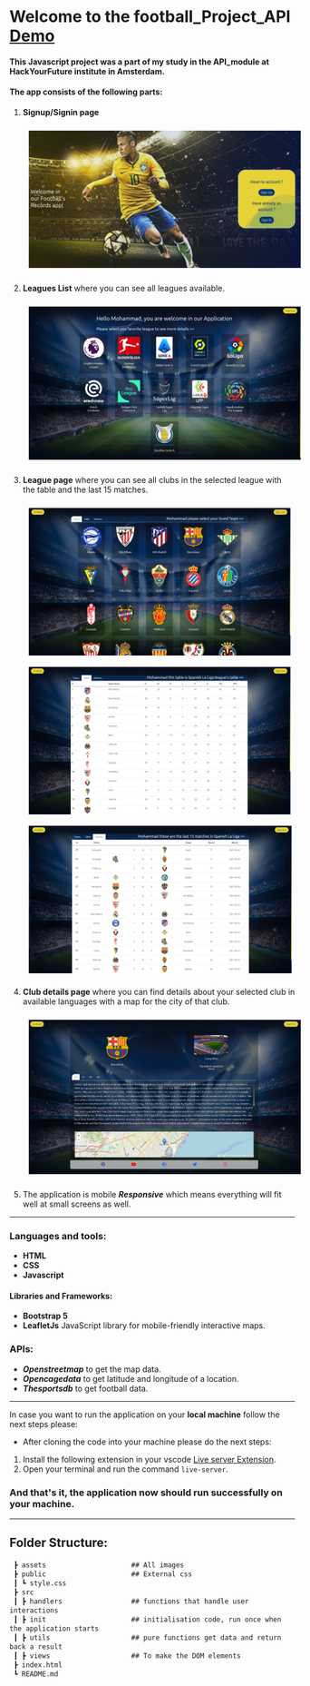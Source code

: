 # Welcome to the football_Project_API [Demo](https://mohammadalnajar.github.io/football_Project_API/)

#### This Javascript project was a part of my study in the API_module at HackYourFuture institute in Amsterdam.

#### The app consists of the following parts:

1. **Signup/Signin page** 

    <img src='assets/Signup_signin_page.png' style="margin:10px">
   
2. **Leagues List** where you can see all leagues available.
   
   <img src='assets/leaguesList.png' style="margin:10px">

3. **League page** where you can see all clubs in the selected league with the
   table and the last 15 matches.

    <div style="display: flex; flex-wrap:wrap">
      <img src='assets/clubs_list.png' style="max-width=450px; height:260px;margin:10px">
      <img src='assets/league_table.png'style="width=450px; height:260px;margin:10px">
      <img src='assets/league_matches.png'style="width=300px; height:260px;margin:10px">
    </div>
      
4. **Club details page** where you can find details about your selected club in
   available languages with a map for the city of that club.

   <img src='assets/details_page.png' style="margin:10px">

5. The application is mobile ***Responsive*** which means everything will fit well at small
   screens as well.

___
### Languages and tools:

- **HTML**
- **CSS**
- **Javascript** 

#### Libraries and Frameworks:

- **Bootstrap 5**
- **LeafletJs** JavaScript library for mobile-friendly interactive maps.


### APIs:

- ***Openstreetmap*** to get the map data.
- ***Opencagedata*** to get latitude and longitude of a location.
- ***Thesportsdb*** to get football data.

___
In case you want to run the application on your **local machine** follow the next steps please:

- After cloning the code into your machine please do the next steps:


1. Install the following extension in your vscode [Live server Extension](https://marketplace.visualstudio.com/items?itemName=ritwickdey.LiveServer).
2. Open your terminal and run the command `live-server`.

### And that's it, the application now should run successfully on your machine.

____

## Folder Structure:

```
 ┣ assets                     ## All images
 ┣ public                     ## External css
 ┃ ┗ style.css
 ┣ src
 ┃ ┣ handlers                 ## functions that handle user interactions
 ┃ ┣ init                     ## initialisation code, run once when the application starts
 ┃ ┣ utils                    ## pure functions get data and return back a result
 ┃ ┣ views                    ## To make the DOM elements
 ┣ index.html
 ┗ README.md
```